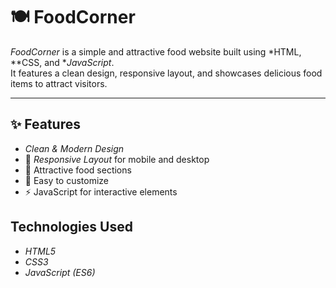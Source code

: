 # 🍽 FoodCorner

*FoodCorner* is a simple and attractive food website built using *HTML, **CSS, and **JavaScript*.  
It features a clean design, responsive layout, and showcases delicious food items to attract visitors.

---

## ✨ Features
-  *Clean & Modern Design*
- 📱 *Responsive Layout* for mobile and desktop
- 🍕 Attractive food sections
- 🎯 Easy to customize
- ⚡ JavaScript for interactive elements


##  Technologies Used
- *HTML5*
- *CSS3*
- *JavaScript (ES6)*
  
